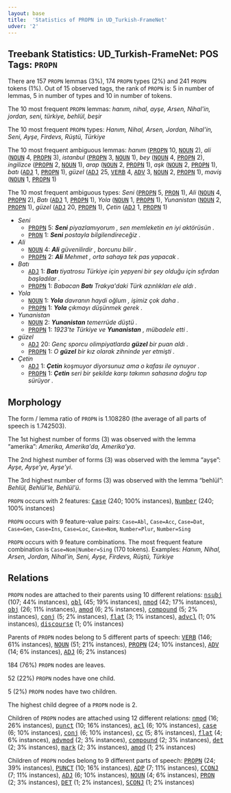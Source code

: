 ```yaml
---
layout: base
title:  'Statistics of PROPN in UD_Turkish-FrameNet'
udver: '2'
---
```


## Treebank Statistics: UD_Turkish-FrameNet: POS Tags: `PROPN`

There are 157 `PROPN` lemmas (3%), 174 `PROPN` types (2%) and 241 `PROPN` tokens (1%).
Out of 15 observed tags, the rank of `PROPN` is: 5 in number of lemmas, 5 in number of types and 10 in number of tokens.

The 10 most frequent `PROPN` lemmas: <em>hanım, nihal, ayşe, Arsen, Nihal'in, jordan, seni, türkiye, behlül, beşir</em>

The 10 most frequent `PROPN` types:  <em>Hanım, Nihal, Arsen, Jordan, Nihal'in, Seni, Ayşe, Firdevs, Rüştü, Türkiye</em>

The 10 most frequent ambiguous lemmas: <em>hanım</em> (<tt><a href="tr_framenet-pos-PROPN.html">PROPN</a></tt> 10, <tt><a href="tr_framenet-pos-NOUN.html">NOUN</a></tt> 2), <em>ali</em> (<tt><a href="tr_framenet-pos-NOUN.html">NOUN</a></tt> 4, <tt><a href="tr_framenet-pos-PROPN.html">PROPN</a></tt> 3), <em>istanbul</em> (<tt><a href="tr_framenet-pos-PROPN.html">PROPN</a></tt> 3, <tt><a href="tr_framenet-pos-NOUN.html">NOUN</a></tt> 1), <em>bey</em> (<tt><a href="tr_framenet-pos-NOUN.html">NOUN</a></tt> 4, <tt><a href="tr_framenet-pos-PROPN.html">PROPN</a></tt> 2), <em>ingilizce</em> (<tt><a href="tr_framenet-pos-PROPN.html">PROPN</a></tt> 2, <tt><a href="tr_framenet-pos-NOUN.html">NOUN</a></tt> 1), <em>arap</em> (<tt><a href="tr_framenet-pos-NOUN.html">NOUN</a></tt> 2, <tt><a href="tr_framenet-pos-PROPN.html">PROPN</a></tt> 1), <em>aşk</em> (<tt><a href="tr_framenet-pos-NOUN.html">NOUN</a></tt> 2, <tt><a href="tr_framenet-pos-PROPN.html">PROPN</a></tt> 1), <em>batı</em> (<tt><a href="tr_framenet-pos-ADJ.html">ADJ</a></tt> 1, <tt><a href="tr_framenet-pos-PROPN.html">PROPN</a></tt> 1), <em>güzel</em> (<tt><a href="tr_framenet-pos-ADJ.html">ADJ</a></tt> 25, <tt><a href="tr_framenet-pos-VERB.html">VERB</a></tt> 4, <tt><a href="tr_framenet-pos-ADV.html">ADV</a></tt> 3, <tt><a href="tr_framenet-pos-NOUN.html">NOUN</a></tt> 2, <tt><a href="tr_framenet-pos-PROPN.html">PROPN</a></tt> 1), <em>maviş</em> (<tt><a href="tr_framenet-pos-NOUN.html">NOUN</a></tt> 1, <tt><a href="tr_framenet-pos-PROPN.html">PROPN</a></tt> 1)

The 10 most frequent ambiguous types:  <em>Seni</em> (<tt><a href="tr_framenet-pos-PROPN.html">PROPN</a></tt> 5, <tt><a href="tr_framenet-pos-PRON.html">PRON</a></tt> 1), <em>Ali</em> (<tt><a href="tr_framenet-pos-NOUN.html">NOUN</a></tt> 4, <tt><a href="tr_framenet-pos-PROPN.html">PROPN</a></tt> 2), <em>Batı</em> (<tt><a href="tr_framenet-pos-ADJ.html">ADJ</a></tt> 1, <tt><a href="tr_framenet-pos-PROPN.html">PROPN</a></tt> 1), <em>Yola</em> (<tt><a href="tr_framenet-pos-NOUN.html">NOUN</a></tt> 1, <tt><a href="tr_framenet-pos-PROPN.html">PROPN</a></tt> 1), <em>Yunanistan</em> (<tt><a href="tr_framenet-pos-NOUN.html">NOUN</a></tt> 2, <tt><a href="tr_framenet-pos-PROPN.html">PROPN</a></tt> 1), <em>güzel</em> (<tt><a href="tr_framenet-pos-ADJ.html">ADJ</a></tt> 20, <tt><a href="tr_framenet-pos-PROPN.html">PROPN</a></tt> 1), <em>Çetin</em> (<tt><a href="tr_framenet-pos-ADJ.html">ADJ</a></tt> 1, <tt><a href="tr_framenet-pos-PROPN.html">PROPN</a></tt> 1)


* <em>Seni</em>
  * <tt><a href="tr_framenet-pos-PROPN.html">PROPN</a></tt> 5: <em><b>Seni</b> piyazlamıyorum , sen memleketin en iyi aktörüsün .</em>
  * <tt><a href="tr_framenet-pos-PRON.html">PRON</a></tt> 1: <em><b>Seni</b> postayla bilgilendireceğiz .</em>
* <em>Ali</em>
  * <tt><a href="tr_framenet-pos-NOUN.html">NOUN</a></tt> 4: <em><b>Ali</b> güvenilirdir , borcunu bilir .</em>
  * <tt><a href="tr_framenet-pos-PROPN.html">PROPN</a></tt> 2: <em><b>Ali</b> Mehmet , orta sahaya tek pas yapacak .</em>
* <em>Batı</em>
  * <tt><a href="tr_framenet-pos-ADJ.html">ADJ</a></tt> 1: <em><b>Batı</b> tiyatrosu Türkiye için yepyeni bir şey olduğu için sıfırdan başladılar .</em>
  * <tt><a href="tr_framenet-pos-PROPN.html">PROPN</a></tt> 1: <em>Babacan <b>Batı</b> Trakya'daki Türk azınlıkları ele aldı .</em>
* <em>Yola</em>
  * <tt><a href="tr_framenet-pos-NOUN.html">NOUN</a></tt> 1: <em><b>Yola</b> davranın haydi oğlum , işimiz çok daha .</em>
  * <tt><a href="tr_framenet-pos-PROPN.html">PROPN</a></tt> 1: <em><b>Yola</b> çıkmayı düşünmek gerek .</em>
* <em>Yunanistan</em>
  * <tt><a href="tr_framenet-pos-NOUN.html">NOUN</a></tt> 2: <em><b>Yunanistan</b> temerrüde düştü .</em>
  * <tt><a href="tr_framenet-pos-PROPN.html">PROPN</a></tt> 1: <em>1923'te Türkiye ve <b>Yunanistan</b> , mübadele etti .</em>
* <em>güzel</em>
  * <tt><a href="tr_framenet-pos-ADJ.html">ADJ</a></tt> 20: <em>Genç sporcu olimpiyatlarda <b>güzel</b> bir puan aldı .</em>
  * <tt><a href="tr_framenet-pos-PROPN.html">PROPN</a></tt> 1: <em>O <b>güzel</b> bir kız olarak zihninde yer etmişti .</em>
* <em>Çetin</em>
  * <tt><a href="tr_framenet-pos-ADJ.html">ADJ</a></tt> 1: <em><b>Çetin</b> koşmuyor diyorsunuz ama o kafası ile oynuyor .</em>
  * <tt><a href="tr_framenet-pos-PROPN.html">PROPN</a></tt> 1: <em><b>Çetin</b> seri bir şekilde karşı takımın sahasına doğru top sürüyor .</em>

## Morphology

The form / lemma ratio of `PROPN` is 1.108280 (the average of all parts of speech is 1.742503).

The 1st highest number of forms (3) was observed with the lemma “amerika”: <em>Amerika, Amerika'da, Amerika'ya</em>.

The 2nd highest number of forms (3) was observed with the lemma “ayşe”: <em>Ayşe, Ayşe'ye, Ayşe'yi</em>.

The 3rd highest number of forms (3) was observed with the lemma “behlül”: <em>Behlül, Behlül'le, Behlül'ü</em>.

`PROPN` occurs with 2 features: <tt><a href="tr_framenet-feat-Case.html">Case</a></tt> (240; 100% instances), <tt><a href="tr_framenet-feat-Number.html">Number</a></tt> (240; 100% instances)

`PROPN` occurs with 9 feature-value pairs: `Case=Abl`, `Case=Acc`, `Case=Dat`, `Case=Gen`, `Case=Ins`, `Case=Loc`, `Case=Nom`, `Number=Plur`, `Number=Sing`

`PROPN` occurs with 9 feature combinations.
The most frequent feature combination is `Case=Nom|Number=Sing` (170 tokens).
Examples: <em>Hanım, Nihal, Arsen, Jordan, Nihal'in, Seni, Ayşe, Firdevs, Rüştü, Türkiye</em>


## Relations

`PROPN` nodes are attached to their parents using 10 different relations: <tt><a href="tr_framenet-dep-nsubj.html">nsubj</a></tt> (107; 44% instances), <tt><a href="tr_framenet-dep-obl.html">obl</a></tt> (45; 19% instances), <tt><a href="tr_framenet-dep-nmod.html">nmod</a></tt> (42; 17% instances), <tt><a href="tr_framenet-dep-obj.html">obj</a></tt> (26; 11% instances), <tt><a href="tr_framenet-dep-amod.html">amod</a></tt> (6; 2% instances), <tt><a href="tr_framenet-dep-compound.html">compound</a></tt> (5; 2% instances), <tt><a href="tr_framenet-dep-conj.html">conj</a></tt> (5; 2% instances), <tt><a href="tr_framenet-dep-flat.html">flat</a></tt> (3; 1% instances), <tt><a href="tr_framenet-dep-advcl.html">advcl</a></tt> (1; 0% instances), <tt><a href="tr_framenet-dep-discourse.html">discourse</a></tt> (1; 0% instances)

Parents of `PROPN` nodes belong to 5 different parts of speech: <tt><a href="tr_framenet-pos-VERB.html">VERB</a></tt> (146; 61% instances), <tt><a href="tr_framenet-pos-NOUN.html">NOUN</a></tt> (51; 21% instances), <tt><a href="tr_framenet-pos-PROPN.html">PROPN</a></tt> (24; 10% instances), <tt><a href="tr_framenet-pos-ADV.html">ADV</a></tt> (14; 6% instances), <tt><a href="tr_framenet-pos-ADJ.html">ADJ</a></tt> (6; 2% instances)

184 (76%) `PROPN` nodes are leaves.

52 (22%) `PROPN` nodes have one child.

5 (2%) `PROPN` nodes have two children.

The highest child degree of a `PROPN` node is 2.

Children of `PROPN` nodes are attached using 12 different relations: <tt><a href="tr_framenet-dep-nmod.html">nmod</a></tt> (16; 26% instances), <tt><a href="tr_framenet-dep-punct.html">punct</a></tt> (10; 16% instances), <tt><a href="tr_framenet-dep-acl.html">acl</a></tt> (6; 10% instances), <tt><a href="tr_framenet-dep-case.html">case</a></tt> (6; 10% instances), <tt><a href="tr_framenet-dep-conj.html">conj</a></tt> (6; 10% instances), <tt><a href="tr_framenet-dep-cc.html">cc</a></tt> (5; 8% instances), <tt><a href="tr_framenet-dep-flat.html">flat</a></tt> (4; 6% instances), <tt><a href="tr_framenet-dep-advmod.html">advmod</a></tt> (2; 3% instances), <tt><a href="tr_framenet-dep-compound.html">compound</a></tt> (2; 3% instances), <tt><a href="tr_framenet-dep-det.html">det</a></tt> (2; 3% instances), <tt><a href="tr_framenet-dep-mark.html">mark</a></tt> (2; 3% instances), <tt><a href="tr_framenet-dep-amod.html">amod</a></tt> (1; 2% instances)

Children of `PROPN` nodes belong to 9 different parts of speech: <tt><a href="tr_framenet-pos-PROPN.html">PROPN</a></tt> (24; 39% instances), <tt><a href="tr_framenet-pos-PUNCT.html">PUNCT</a></tt> (10; 16% instances), <tt><a href="tr_framenet-pos-ADP.html">ADP</a></tt> (7; 11% instances), <tt><a href="tr_framenet-pos-CCONJ.html">CCONJ</a></tt> (7; 11% instances), <tt><a href="tr_framenet-pos-ADJ.html">ADJ</a></tt> (6; 10% instances), <tt><a href="tr_framenet-pos-NOUN.html">NOUN</a></tt> (4; 6% instances), <tt><a href="tr_framenet-pos-PRON.html">PRON</a></tt> (2; 3% instances), <tt><a href="tr_framenet-pos-DET.html">DET</a></tt> (1; 2% instances), <tt><a href="tr_framenet-pos-SCONJ.html">SCONJ</a></tt> (1; 2% instances)

